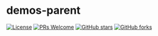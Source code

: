 # demos-parent

[![License](https://img.shields.io/badge/license-Apache-blue.svg)](http://opensource.org/licenses/Apache)
[![PRs Welcome](https://img.shields.io/badge/PRs-welcome-brightgreen.svg)](https://github.com/Devonmusa/demos-parent/pulls)
[![GitHub stars](https://img.shields.io/github/stars/Devonmusa/demos-parent.svg?style=social&label=Stars)](https://github.com/Devonmusa/demos-parent)
[![GitHub forks](https://img.shields.io/github/forks/Devonmusa/demos-parent.svg?style=social&label=Fork)](https://github.com/Devonmusa/demos-parent)

